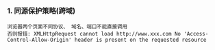 ### 1. 同源保护策略(跨域)
    浏览器两个页面不同协议、 域名、端口不能直接调用
    否则报错: XMLHttpRequest cannot load http://www.xxx.com No 'Access-Control-Allow-Origin' header is present on the requested resource
    
